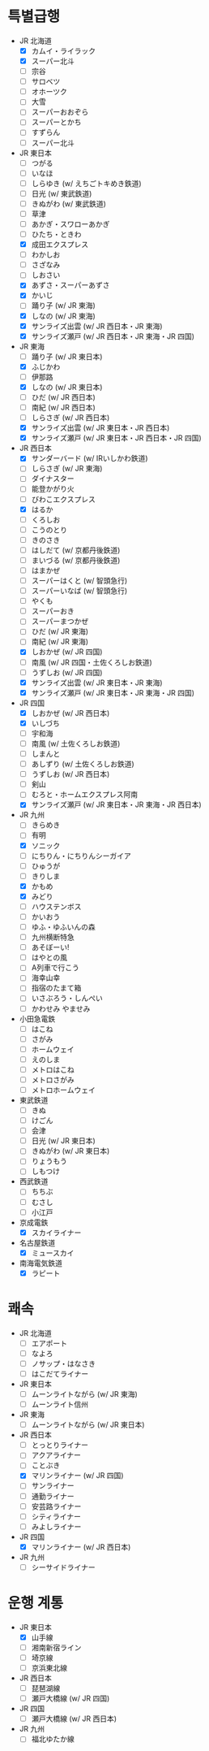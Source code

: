 # 특별급행

* JR 北海道
  - [x] カムイ・ライラック
  - [x] スーパー北斗
  - [ ] 宗谷
  - [ ] サロベツ
  - [ ] オホーツク
  - [ ] 大雪
  - [ ] スーパーおおぞら
  - [ ] スーパーとかち
  - [ ] すずらん
  - [ ] スーパー北斗
* JR 東日本
  - [ ] つがる
  - [ ] いなほ
  - [ ] しらゆき (w/ えちごトキめき鉄道)
  - [ ] 日光 (w/ 東武鉄道)
  - [ ] きぬがわ (w/ 東武鉄道)
  - [ ] 草津
  - [ ] あかぎ・スワローあかぎ
  - [ ] ひたち・ときわ
  - [x] 成田エクスプレス
  - [ ] わかしお
  - [ ] さざなみ
  - [ ] しおさい
  - [x] あずさ・スーパーあずさ
  - [x] かいじ
  - [ ] 踊り子 (w/ JR 東海)
  - [x] しなの (w/ JR 東海)
  - [x] サンライズ出雲 (w/ JR 西日本・JR 東海)
  - [x] サンライズ瀬戸 (w/ JR 西日本・JR 東海・JR 四国)
* JR 東海
  - [ ] 踊り子 (w/ JR 東日本)
  - [x] ふじかわ
  - [ ] 伊那路
  - [x] しなの (w/ JR 東日本)
  - [ ] ひだ (w/ JR 西日本)
  - [ ] 南紀 (w/ JR 西日本)
  - [ ] しらさぎ (w/ JR 西日本)
  - [x] サンライズ出雲 (w/ JR 東日本・JR 西日本)
  - [x] サンライズ瀬戸 (w/ JR 東日本・JR 西日本・JR 四国)
* JR 西日本
  - [x] サンダーバード (w/ IRいしかわ鉄道)
  - [ ] しらさぎ (w/ JR 東海)
  - [ ] ダイナスター
  - [ ] 能登かがり火
  - [ ] びわこエクスプレス
  - [x] はるか
  - [ ] くろしお
  - [ ] こうのとり
  - [ ] きのさき
  - [ ] はしだて (w/ 京都丹後鉄道)
  - [ ] まいづる (w/ 京都丹後鉄道)
  - [ ] はまかぜ
  - [ ] スーパーはくと (w/ 智頭急行)
  - [ ] スーパーいなば (w/ 智頭急行)
  - [ ] やくも
  - [ ] スーパーおき
  - [ ] スーパーまつかぜ
  - [ ] ひだ (w/ JR 東海)
  - [ ] 南紀 (w/ JR 東海)
  - [x] しおかぜ (w/ JR 四国)
  - [ ] 南風 (w/ JR 四国・土佐くろしお鉄道)
  - [ ] うずしお (w/ JR 四国)
  - [x] サンライズ出雲 (w/ JR 東日本・JR 東海)
  - [x] サンライズ瀬戸 (w/ JR 東日本・JR 東海・JR 四国)
* JR 四国
  - [x] しおかぜ (w/ JR 西日本)
  - [x] いしづち
  - [ ] 宇和海
  - [ ] 南風 (w/ 土佐くろしお鉄道)
  - [ ] しまんと
  - [ ] あしずり (w/ 土佐くろしお鉄道)
  - [ ] うずしお (w/ JR 西日本)
  - [ ] 剣山
  - [ ] むろと・ホームエクスプレス阿南
  - [x] サンライズ瀬戸 (w/ JR 東日本・JR 東海・JR 西日本)
* JR 九州
  - [ ] きらめき
  - [ ] 有明
  - [x] ソニック
  - [ ] にちりん・にちりんシーガイア
  - [ ] ひゅうが
  - [ ] きりしま
  - [x] かもめ
  - [x] みどり
  - [ ] ハウステンボス
  - [ ] かいおう
  - [ ] ゆふ・ゆふいんの森
  - [ ] 九州横断特急
  - [ ] あそぼーい!
  - [ ] はやとの風
  - [ ] A列車で行こう
  - [ ] 海幸山幸
  - [ ] 指宿のたまて箱
  - [ ] いさぶろう・しんぺい
  - [ ] かわせみ やませみ

* 小田急電鉄
  - [ ] はこね
  - [ ] さがみ
  - [ ] ホームウェイ
  - [ ] えのしま
  - [ ] メトロはこね
  - [ ] メトロさがみ
  - [ ] メトロホームウェイ
* 東武鉄道
  - [ ] きぬ
  - [ ] けごん
  - [ ] 会津
  - [ ] 日光 (w/ JR 東日本)
  - [ ] きぬがわ (w/ JR 東日本)
  - [ ] りょうもう
  - [ ] しもつけ
* 西武鉄道
  - [ ] ちちぶ
  - [ ] むさし
  - [ ] 小江戸
* 京成電鉄
  - [x] スカイライナー

* 名古屋鉄道
  - [x] ミュースカイ

* 南海電気鉄道
  - [x] ラピート

# 쾌속

* JR 北海道
  - [ ] エアポート
  - [ ] なよろ
  - [ ] ノサップ・はなさき
  - [ ] はこだてライナー
* JR 東日本
  - [ ] ムーンライトながら (w/ JR 東海)
  - [ ] ムーンライト信州
* JR 東海
  - [ ] ムーンライトながら (w/ JR 東日本)
* JR 西日本
  - [ ] とっとりライナー
  - [ ] アクアライナー
  - [ ] ことぶき
  - [x] マリンライナー (w/ JR 四国)
  - [ ] サンライナー
  - [ ] 通勤ライナー
  - [ ] 安芸路ライナー
  - [ ] シティライナー
  - [ ] みよしライナー
* JR 四国
  - [x] マリンライナー (w/ JR 西日本)
* JR 九州
  - [ ] シーサイドライナー

# 운행 계통

* JR 東日本
  - [x] 山手線
  - [ ] 湘南新宿ライン
  - [ ] 埼京線
  - [ ] 京浜東北線
* JR 西日本
  - [ ] 琵琶湖線
  - [ ] 瀬戸大橋線 (w/ JR 四国)
* JR 四国
  - [ ] 瀬戸大橋線 (w/ JR 西日本)
* JR 九州
  - [ ] 福北ゆたか線

